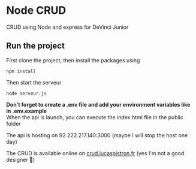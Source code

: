 # Node CRUD

CRUD using Node and express for DeVinci Junior

## Run the project

First clone the project, then install the packages using
```
npm install
```

Then start the serveur
```
node serveur.js
```

**Don't forget to create a .env file and add your environment variables like in .env.example**<br>
When the api is launch, you can execute the index.html file in the public folder

The api is hosting on 92.222.217.140:3000 (maybe I will stop the host one day)

The CRUD is available online on [crud.lucaspistron.fr](http://crud.lucaspistron.fr/) (yes I'm not a good designer :see_no_evil:)
